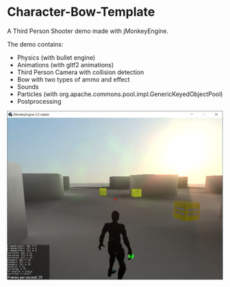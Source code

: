 # Character-Bow-Template

A Third Person Shooter demo made with jMonkeyEngine.

The demo contains:

* Physics (with bullet engine)
* Animations (with gltf2 animations)
* Third Person Camera with collision detection
* Bow with two types of ammo and effect
* Sounds
* Particles (with org.apache.commons.pool.impl.GenericKeyedObjectPool)
* Postprocessing

![](media/character-bow-demo-1.jpg)

